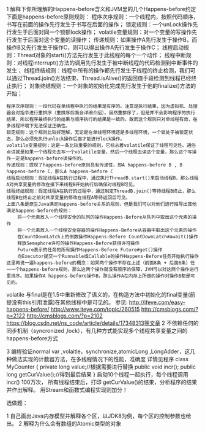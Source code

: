 1 解释下你所理解的Happens-before含义和JVM里的几个Happens-before约定
    下面是happens-before原则规则：
    程序次序规则：一个线程内，按照代码顺序，书写在前面的操作先行发生于书写在后面的操作；
    锁定规则：一个unLock操作先行发生于后面对同一个锁额lock操作；
    volatile变量规则：对一个变量的写操作先行发生于后面对这个变量的读操作；
    传递规则：如果操作A先行发生于操作B，而操作B又先行发生于操作C，则可以得出操作A先行发生于操作C；
    线程启动规则：Thread对象的start()方法先行发生于此线程的每个一个动作；
    线程中断规则：对线程interrupt()方法的调用先行发生于被中断线程的代码检测到中断事件的发生；
    线程终结规则：线程中所有的操作都先行发生于线程的终止检测，我们可以通过Thread.join()方法结束、Thread.isAlive()的返回值手段检测到线程已经终止执行；
    对象终结规则：一个对象的初始化完成先行发生于他的finalize()方法的开始；

    程序次序规则：一段代码在单线程中执行的结果是有序的。注意是执行结果，因为虚拟机、处理器会对指令进行重排序（重排序后面会详细介绍）。虽然重排序了，但是并不会影响程序的执行结果，所以程序最终执行的结果与顺序执行的结果是一致的。故而这个规则只对单线程有效，在多线程环境下无法保证正确性。
    锁定规则：这个规则比较好理解，无论是在单线程环境还是多线程环境，一个锁处于被锁定状态，那么必须先执行unlock操作后面才能进行lock操作。
    volatile变量规则：这是一条比较重要的规则，它标志着volatile保证了线程可见性。通俗点讲就是如果一个线程先去写一个volatile变量，然后一个线程去读这个变量，那么这个写操作一定是happens-before读操作的。
    传递规则：提现了happens-before原则具有传递性，即A happens-before B , B happens-before C，那么A happens-before C
    线程启动规则：假定线程A在执行过程中，通过执行ThreadB.start()来启动线程B，那么线程A对共享变量的修改在接下来线程B开始执行后确保对线程B可见。
    线程终结规则：假定线程A在执行的过程中，通过制定ThreadB.join()等待线程B终止，那么线程B在终止之前对共享变量的修改在线程A等待返回后可见。
    上面八条是原生Java满足Happens-before关系的规则，但是我们可以对他们进行推导出其他满足happens-before的规则：
        将一个元素放入一个线程安全的队列的操作Happens-Before从队列中取出这个元素的操作
        将一个元素放入一个线程安全容器的操作Happens-Before从容器中取出这个元素的操作
        在CountDownLatch上的倒数操作Happens-Before CountDownLatch#await()操作
        释放Semaphore许可的操作Happens-Before获得许可操作
        Future表示的任务的所有操作Happens-Before Future#get()操作
        向Executor提交一个Runnable或Callable的操作Happens-Before任务开始执行操作
    这里再说一遍happens-before的概念：如果两个操作不存在上述（前面8条 + 后面6条）任一一个happens-before规则，那么这两个操作就没有顺序的保障，JVM可以对这两个操作进行重排序。如果操作A happens-before操作B，那么操作A在内存上所做的操作对操作B都是可见的。

volatile 与final是在1.5中重新修改了语义的，在构造方法中初始化的final变量(前提没有this引用泄露)在其他线程中是可见的。
参见:
http://ifeve.com/easy-happens-before/
http://www.iteye.com/topic/260515
http://cmsblogs.com/?p=2122  http://cmsblogs.com/?p=2102
https://blog.csdn.net/ns_code/article/details/17348313等文章
2 不依赖任何的同步机制（syncronized ,lock），有几种方式能实现多个线程共享变量之间的happens-before方式

3 编程验证normal var ,volaitle，synchronize,atomicLong ,LongAdder，这几种做法实现的计数器方法，在多线程情况下的性能，准确度
详情见程序
    class MyCounter
    {
          private long value;//根据需要进行替换
          public void incr();
          public long getCurValue();//得到最后结果
    }
 启动10个线程一起执行，每个线程调用incr() 100万次，
所有线程结束后，打印 getCurValue()的结果，分析程序的结果 并作出解释。 用Stream和函数式编程实现则加分！

选做题：

 1 自己画出Java内存模型并解释各个区，以JDK8为例，每个区的控制参数也给出。
 2 解释为什么会有数组的Atomic类型的对象
